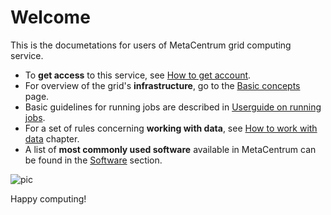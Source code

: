 # Welcome

This is the documetations for users of MetaCentrum grid computing service.

- To **get access** to this service, see [How to get account](access/account).
- For overview of the grid's **infrastructure**, go to the [Basic concepts](basics/concepts) page.
- Basic guidelines for running jobs are described in [Userguide on running jobs](basics/jobs).
- For a set of rules concerning **working with data**, see [How to work with data](data/data-within) chapter.
- A list of **most commonly used software** available in MetaCentrum can be found in the [Software](software) section.

![pic](/img/metacentrum_RGB.jpg)

Happy computing!

